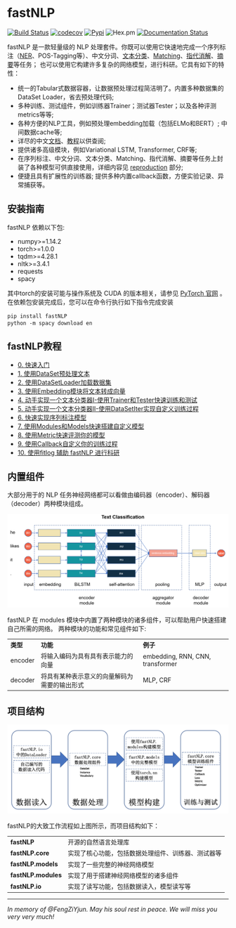 # fastNLP

[![Build Status](https://travis-ci.org/fastnlp/fastNLP.svg?branch=master)](https://travis-ci.org/fastnlp/fastNLP)
[![codecov](https://codecov.io/gh/fastnlp/fastNLP/branch/master/graph/badge.svg)](https://codecov.io/gh/fastnlp/fastNLP)
[![Pypi](https://img.shields.io/pypi/v/fastNLP.svg)](https://pypi.org/project/fastNLP)
![Hex.pm](https://img.shields.io/hexpm/l/plug.svg)
[![Documentation Status](https://readthedocs.org/projects/fastnlp/badge/?version=latest)](http://fastnlp.readthedocs.io/?badge=latest)

fastNLP 是一款轻量级的 NLP 处理套件。你既可以使用它快速地完成一个序列标注（[NER](reproduction/seqence_labelling/ner)、POS-Tagging等）、中文分词、[文本分类](reproduction/text_classification)、[Matching](reproduction/matching)、[指代消解](reproduction/coreference_resolution)、[摘要](reproduction/Summarization)等任务； 也可以使用它构建许多复杂的网络模型，进行科研。它具有如下的特性：

- 统一的Tabular式数据容器，让数据预处理过程简洁明了。内置多种数据集的DataSet Loader，省去预处理代码;
- 多种训练、测试组件，例如训练器Trainer；测试器Tester；以及各种评测metrics等等;
- 各种方便的NLP工具，例如预处理embedding加载（包括ELMo和BERT）; 中间数据cache等;
- 详尽的中文[文档](https://fastnlp.readthedocs.io/)、[教程](https://fastnlp.readthedocs.io/zh/latest/user/tutorials.html)以供查阅;
- 提供诸多高级模块，例如Variational LSTM, Transformer, CRF等;
- 在序列标注、中文分词、文本分类、Matching、指代消解、摘要等任务上封装了各种模型可供直接使用，详细内容见 [reproduction](reproduction) 部分;
- 便捷且具有扩展性的训练器; 提供多种内置callback函数，方便实验记录、异常捕获等。


## 安装指南

fastNLP 依赖以下包:

+ numpy>=1.14.2
+ torch>=1.0.0
+ tqdm>=4.28.1
+ nltk>=3.4.1
+ requests
+ spacy

其中torch的安装可能与操作系统及 CUDA 的版本相关，请参见 [PyTorch 官网](https://pytorch.org/) 。 
在依赖包安装完成后，您可以在命令行执行如下指令完成安装

```shell
pip install fastNLP
python -m spacy download en
```


## fastNLP教程

- [0. 快速入门](https://fastnlp.readthedocs.io/zh/latest/user/quickstart.html)
- [1. 使用DataSet预处理文本](https://fastnlp.readthedocs.io/zh/latest/tutorials/tutorial_1_data_preprocess.html)
- [2. 使用DataSetLoader加载数据集](https://fastnlp.readthedocs.io/zh/latest/tutorials/tutorial_2_load_dataset.html)
- [3. 使用Embedding模块将文本转成向量](https://fastnlp.readthedocs.io/zh/latest/tutorials/tutorial_3_embedding.html)
- [4. 动手实现一个文本分类器I-使用Trainer和Tester快速训练和测试](https://fastnlp.readthedocs.io/zh/latest/tutorials/tutorial_4_loss_optimizer.html)
- [5. 动手实现一个文本分类器II-使用DataSetIter实现自定义训练过程](https://fastnlp.readthedocs.io/zh/latest/tutorials/tutorial_5_datasetiter.html)
- [6. 快速实现序列标注模型](https://fastnlp.readthedocs.io/zh/latest/tutorials/tutorial_6_seq_labeling.html)
- [7. 使用Modules和Models快速搭建自定义模型](https://fastnlp.readthedocs.io/zh/latest/tutorials/tutorial_7_modules_models.html)
- [8. 使用Metric快速评测你的模型](https://fastnlp.readthedocs.io/zh/latest/tutorials/tutorial_8_metrics.html)
- [9. 使用Callback自定义你的训练过程](https://fastnlp.readthedocs.io/zh/latest/tutorials/tutorial_9_callback.html)
- [10. 使用fitlog 辅助 fastNLP 进行科研](https://fastnlp.readthedocs.io/zh/latest/tutorials/tutorial_10_fitlog.html)



## 内置组件

大部分用于的 NLP 任务神经网络都可以看做由编码器（encoder）、解码器（decoder）两种模块组成。


![](./docs/source/figures/text_classification.png)

fastNLP 在 modules 模块中内置了两种模块的诸多组件，可以帮助用户快速搭建自己所需的网络。 两种模块的功能和常见组件如下:

<table>
<tr>
    <td><b> 类型 </b></td>
    <td><b> 功能 </b></td>
    <td><b> 例子 </b></td>
</tr>
<tr>
    <td> encoder </td>
    <td> 将输入编码为具有具有表示能力的向量 </td>
    <td> embedding, RNN, CNN, transformer
</tr>
<tr>
    <td> decoder </td>
    <td> 将具有某种表示意义的向量解码为需要的输出形式 </td>
    <td> MLP, CRF </td>
</tr>
</table>


## 项目结构

![](./docs/source/figures/workflow.png)

fastNLP的大致工作流程如上图所示，而项目结构如下：

<table>
<tr>
    <td><b> fastNLP </b></td>
    <td> 开源的自然语言处理库 </td>
</tr>
<tr>
    <td><b> fastNLP.core </b></td>
    <td> 实现了核心功能，包括数据处理组件、训练器、测试器等 </td>
</tr>
<tr>
    <td><b> fastNLP.models </b></td>
    <td> 实现了一些完整的神经网络模型 </td>
</tr>
<tr>
    <td><b> fastNLP.modules </b></td>
    <td> 实现了用于搭建神经网络模型的诸多组件 </td>
</tr>
<tr>
    <td><b> fastNLP.io </b></td>
    <td> 实现了读写功能，包括数据读入，模型读写等 </td>
</tr>
</table>


<hr>

*In memory of @FengZiYjun.  May his soul rest in peace. We will miss you very very much!*
